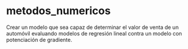 # metodos_numericos
Crear un modelo que sea capaz de determinar el valor de venta de un automóvil evaluando modelos de regresión lineal contra un modelo con potenciación de gradiente.
